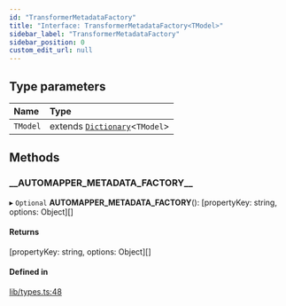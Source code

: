 ```yaml
---
id: "TransformerMetadataFactory"
title: "Interface: TransformerMetadataFactory<TModel>"
sidebar_label: "TransformerMetadataFactory"
sidebar_position: 0
custom_edit_url: null
---
```


## Type parameters

| Name | Type |
| :------ | :------ |
| `TModel` | extends [`Dictionary`](../modules.md#dictionary)<`TModel`\> |

## Methods

### \_\_AUTOMAPPER\_METADATA\_FACTORY\_\_

▸ `Optional` **__AUTOMAPPER_METADATA_FACTORY__**(): [propertyKey: string, options: Object][]

#### Returns

[propertyKey: string, options: Object][]

#### Defined in

[lib/types.ts:48](https://github.com/nartc/mapper/blob/ed14722/packages/core/src/lib/types.ts#L48)

